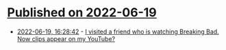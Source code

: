 # [Published on 2022-06-19](index.md)

* [2022-06-19, 16:28:42](https://news.ycombinator.com/item?id=31800791) - [I visited a friend who is watching Breaking Bad. Now clips appear on my YouTube?](https://news.ycombinator.com/item?id=31800791)
